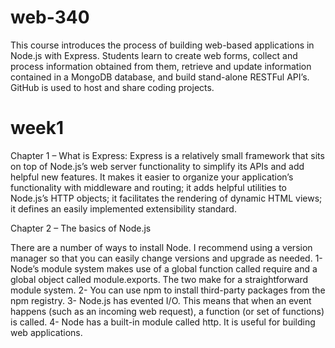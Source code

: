 ﻿# web-340
This course introduces the process of building web-based applications in Node.js with Express. Students learn to create web forms, collect and process information obtained from them, retrieve and update information contained in a MongoDB database, and build stand-alone RESTFul API’s. GitHub is used to host and share coding projects.

# week1
Chapter 1 – What is Express:
Express is a relatively small framework that sits on top of Node.js’s web server functionality
to simplify its APIs and add helpful new features. It makes it easier to organize
your application’s functionality with middleware and routing; it adds helpful
utilities to Node.js’s HTTP objects; it facilitates the rendering of dynamic HTML views;
it defines an easily implemented extensibility standard.

Chapter 2 – The basics of Node.js

There are a number of ways to install Node. I recommend using a version manager
so that you can easily change versions and upgrade as needed.
1-  Node’s module system makes use of a global function called require and a
global object called module.exports. The two make for a straightforward module
system.
2-  You can use npm to install third-party packages from the npm registry.
3-  Node.js has evented I/O. This means that when an event happens (such as an
incoming web request), a function (or set of functions) is called.
4-  Node has a built-in module called http. It is useful for building web applications.